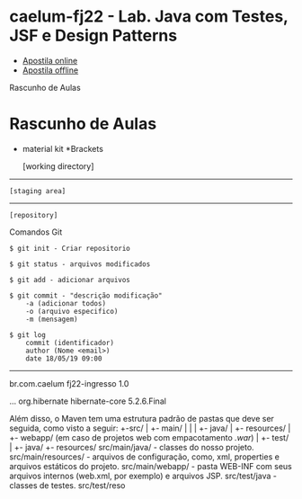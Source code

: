 # caelum-fj22 - Lab. Java com Testes, JSF e Design Patterns

* [Apostila online](https://www.caelum.com.br/apostila-java-testes-jsf-web-services-design-patterns/) 
* [Apostila offline](https://www.caelum.com.br/download/caelum-java-testes-jsf-web-services-design-patterns-fj22.pdf) 

Rascunho de Aulas

 # Rascunho de Aulas



* material kit
*Brackets


	[working directory]
___________________________________	
	[staging area]
___________________________________
	[repository]

Comandos Git

	$ git init - Criar repositorio

	$ git status - arquivos modificados
	
	$ git add - adicionar arquivos
	
	$ git commit - "descrição modificação"
		-a (adicionar todos) 
		-o (arquivo especifico)
		-m (mensagem)

	$ git log
		commit (identificador)
		author (Nome <email>)
		date 18/05/19 09:00



-------------


<project xmlns="http://maven.apache.org/POM/4.0.0"
xmlns:xsi="http://www.w3.org/2001/XMLSchema-instance"
xsi:schemaLocation="http://maven.apache.org/POM/4.0.0
http://maven.apache.org/xsd/maven-4.0.0.xsd">
<!--Informações básicas do seu projeto-->
<groupId>br.com.caelum</groupId>
<artifactId>fj22-ingresso</artifactId>
<version>1.0</version>
<!--Configurações do build * Opcional-->
<build>
...
</build>
<!--Declaração de dependências * Opcional-->
<dependencies>
<!--Declarando a dependência do hibernate-core na versão 5.2.6.Final -->
<dependency>
<groupId>org.hibernate</groupId>
<artifactId>hibernate-core</artifactId>
<version>5.2.6.Final</version>
</dependency>
</dependencies>
</project>


Além disso, o Maven tem uma estrutura padrão de pastas que deve ser seguida, como visto a seguir:
+-src/
|
+- main/
|
|
|
+- java/
|
+- resources/
|
+- webapp/ (em caso de projetos web com empacotamento _.war_)
|
+- test/
|
+- java/
+- resources/
src/main/java/ - classes do nosso projeto.
src/main/resources/ - arquivos de configuração, como, xml, properties e arquivos estáticos do
projeto.
src/main/webapp/ - pasta WEB-INF com seus arquivos internos (web.xml, por exemplo) e arquivos
JSP.
src/test/java - classes de testes.
src/test/reso


	

